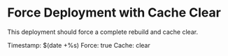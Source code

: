 # Force Deployment with Cache Clear

This deployment should force a complete rebuild and cache clear.

Timestamp: $(date +%s)
Force: true
Cache: clear


